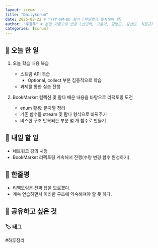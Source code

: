 ```yaml
---
layout: scrum
title: "DailyScrum"
date: 2025-08-22 # YYYY-MM-DD 형식 (파일명과 일치해야 함)
author: "주장우" # 본인 이름으로 변경 (신민혁, 고윤아, 김병곤, 김선민, 최문규)
categories: [scrum]
---
```


## 📝 오늘 한 일

1. 오늘 학습 내용 복습
    
   - 스트림 API 복습
     - Optional, collect 부분 집중적으로 학습
   - 과제를 통한 실습 진행


2. BookMarket 컬렉션 및 람다 배운 내용을 바탕으로 리팩토링 도전
    
    - enum 활용: 문자열 정리
    - 기존 함수들 stream 및 람다 형식으로 바꿔주기
    - 비스한 구조 반복되는 부분 몇 개 함수로 만들기

## 🎯 내일 할 일

- 네트워크 강의 시청
- BookMarket 리펙토링 계속해서 진행(수량 변경 함수 완성하기)

## 💭 한줄평

- 리팩토링은 진짜 답을 모르겠다. 
- 계속 연습하면서 이러한 구조에 익숙해져야 할 듯 하다.

## 🔗 공유하고 싶은 것

### 🏷️ 태그

#하루정리

